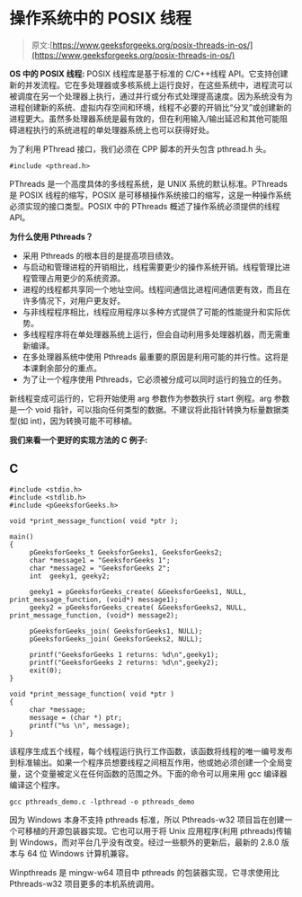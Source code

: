 # 操作系统中的 POSIX 线程

> 原文:[https://www.geeksforgeeks.org/posix-threads-in-os/](https://www.geeksforgeeks.org/posix-threads-in-os/)

**OS 中的 POSIX 线程:**
POSIX 线程库是基于标准的 C/C++线程 API。它支持创建新的并发流程。它在多处理器或多核系统上运行良好，在这些系统中，进程流可以被调度在另一个处理器上执行，通过并行或分布式处理提高速度。因为系统没有为进程创建新的系统、虚拟内存空间和环境，线程不必要的开销比“分叉”或创建新的进程更大。虽然多处理器系统是最有效的，但在利用输入/输出延迟和其他可能阻碍进程执行的系统进程的单处理器系统上也可以获得好处。

为了利用 PThread 接口，我们必须在 CPP 脚本的开头包含 pthread.h 头。

```
#include <pthread.h>
```

PThreads 是一个高度具体的多线程系统，是 UNIX 系统的默认标准。PThreads 是 POSIX 线程的缩写，POSIX 是可移植操作系统接口的缩写，这是一种操作系统必须实现的接口类型。POSIX 中的 PThreads 概述了操作系统必须提供的线程 API。

**为什么使用 Pthreads？**

*   采用 Pthreads 的根本目的是提高项目绩效。
*   与启动和管理进程的开销相比，线程需要更少的操作系统开销。线程管理比进程管理占用更少的系统资源。
*   进程的线程都共享同一个地址空间。线程间通信比进程间通信更有效，而且在许多情况下，对用户更友好。
*   与非线程程序相比，线程应用程序以多种方式提供了可能的性能提升和实际优势。
*   多线程程序将在单处理器系统上运行，但会自动利用多处理器机器，而无需重新编译。
*   在多处理器系统中使用 Pthreads 最重要的原因是利用可能的并行性。这将是本课剩余部分的重点。
*   为了让一个程序使用 Pthreads，它必须被分成可以同时运行的独立的任务。

新线程变成可运行的，它将开始使用 arg 参数作为参数执行 start 例程。arg 参数是一个 void 指针，可以指向任何类型的数据。不建议将此指针转换为标量数据类型(如 int)，因为转换可能不可移植。

**我们来看一个更好的实现方法的 C 例子:**

## C

```
#include <stdio.h>
#include <stdlib.h>
#include <pGeeksforGeeks.h>

void *print_message_function( void *ptr );

main()
{
     pGeeksforGeeks_t GeeksforGeeks1, GeeksforGeeks2;
     char *message1 = "GeeksforGeeks 1";
     char *message2 = "GeeksforGeeks 2";
     int  geeky1, geeky2;

     geeky1 = pGeeksforGeeks_create( &GeeksforGeeks1, NULL, print_message_function, (void*) message1);
     geeky2 = pGeeksforGeeks_create( &GeeksforGeeks2, NULL, print_message_function, (void*) message2);

     pGeeksforGeeks_join( GeeksforGeeks1, NULL);
     pGeeksforGeeks_join( GeeksforGeeks2, NULL);

     printf("GeeksforGeeks 1 returns: %d\n",geeky1);
     printf("GeeksforGeeks 2 returns: %d\n",geeky2);
     exit(0);
}

void *print_message_function( void *ptr )
{
     char *message;
     message = (char *) ptr;
     printf("%s \n", message);
}
```

该程序生成五个线程，每个线程运行执行工作函数，该函数将线程的唯一编号发布到标准输出。如果一个程序员想要线程之间相互作用，他或她必须创建一个全局变量，这个变量被定义在任何函数的范围之外。下面的命令可以用来用 gcc 编译器编译这个程序。

```
gcc pthreads_demo.c -lpthread -o pthreads_demo
```

因为 Windows 本身不支持 pthreads 标准，所以 Pthreads-w32 项目旨在创建一个可移植的开源包装器实现。它也可以用于将 Unix 应用程序(利用 pthreads)传输到 Windows，而对平台几乎没有改变。经过一些额外的更新后，最新的 2.8.0 版本与 64 位 Windows 计算机兼容。

Winpthreads 是 mingw-w64 项目中 pthreads 的包装器实现，它寻求使用比 Pthreads-w32 项目更多的本机系统调用。
